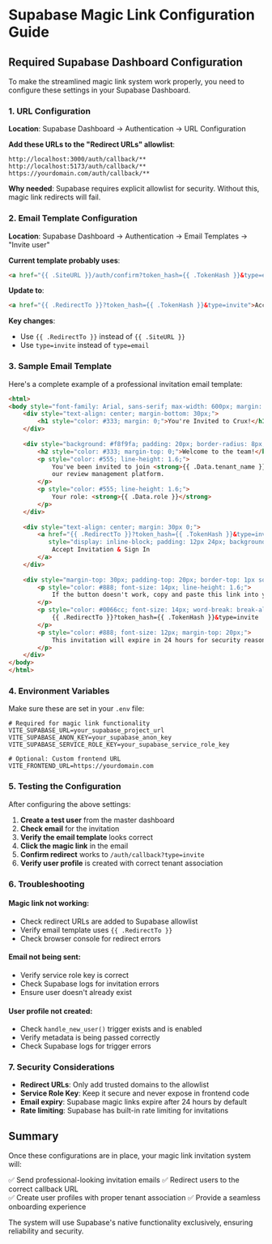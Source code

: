 # Supabase Magic Link Configuration Guide

## Required Supabase Dashboard Configuration

To make the streamlined magic link system work properly, you need to configure these settings in your Supabase Dashboard.

### 1. **URL Configuration**

**Location**: Supabase Dashboard → Authentication → URL Configuration

**Add these URLs to the "Redirect URLs" allowlist**:
```
http://localhost:3000/auth/callback/**
http://localhost:5173/auth/callback/**
https://yourdomain.com/auth/callback/**
```

**Why needed**: Supabase requires explicit allowlist for security. Without this, magic link redirects will fail.

### 2. **Email Template Configuration**

**Location**: Supabase Dashboard → Authentication → Email Templates → "Invite user"

**Current template probably uses**:
```html
<a href="{{ .SiteURL }}/auth/confirm?token_hash={{ .TokenHash }}&type=email">Accept Invitation</a>
```

**Update to**:
```html
<a href="{{ .RedirectTo }}?token_hash={{ .TokenHash }}&type=invite">Accept Invitation</a>
```

**Key changes**:
- Use `{{ .RedirectTo }}` instead of `{{ .SiteURL }}`
- Use `type=invite` instead of `type=email`

### 3. **Sample Email Template**

Here's a complete example of a professional invitation email template:

```html
<html>
<body style="font-family: Arial, sans-serif; max-width: 600px; margin: 0 auto; padding: 20px;">
    <div style="text-align: center; margin-bottom: 30px;">
        <h1 style="color: #333; margin: 0;">You're Invited to Crux!</h1>
    </div>
    
    <div style="background: #f8f9fa; padding: 20px; border-radius: 8px; margin-bottom: 30px;">
        <h2 style="color: #333; margin-top: 0;">Welcome to the team!</h2>
        <p style="color: #555; line-height: 1.6;">
            You've been invited to join <strong>{{ .Data.tenant_name }}</strong> on Crux, 
            our review management platform.
        </p>
        <p style="color: #555; line-height: 1.6;">
            Your role: <strong>{{ .Data.role }}</strong>
        </p>
    </div>
    
    <div style="text-align: center; margin: 30px 0;">
        <a href="{{ .RedirectTo }}?token_hash={{ .TokenHash }}&type=invite" 
           style="display: inline-block; padding: 12px 24px; background-color: #0066cc; color: white; text-decoration: none; border-radius: 6px; font-weight: bold;">
            Accept Invitation & Sign In
        </a>
    </div>
    
    <div style="margin-top: 30px; padding-top: 20px; border-top: 1px solid #eee;">
        <p style="color: #888; font-size: 14px; line-height: 1.6;">
            If the button doesn't work, copy and paste this link into your browser:
        </p>
        <p style="color: #0066cc; font-size: 14px; word-break: break-all;">
            {{ .RedirectTo }}?token_hash={{ .TokenHash }}&type=invite
        </p>
        <p style="color: #888; font-size: 12px; margin-top: 20px;">
            This invitation will expire in 24 hours for security reasons.
        </p>
    </div>
</body>
</html>
```

### 4. **Environment Variables**

Make sure these are set in your `.env` file:

```env
# Required for magic link functionality
VITE_SUPABASE_URL=your_supabase_project_url
VITE_SUPABASE_ANON_KEY=your_supabase_anon_key
VITE_SUPABASE_SERVICE_ROLE_KEY=your_supabase_service_role_key

# Optional: Custom frontend URL
VITE_FRONTEND_URL=https://yourdomain.com
```

### 5. **Testing the Configuration**

After configuring the above settings:

1. **Create a test user** from the master dashboard
2. **Check email** for the invitation
3. **Verify the email template** looks correct
4. **Click the magic link** in the email
5. **Confirm redirect** works to `/auth/callback?type=invite`
6. **Verify user profile** is created with correct tenant association

### 6. **Troubleshooting**

#### **Magic link not working**:
- Check redirect URLs are added to Supabase allowlist
- Verify email template uses `{{ .RedirectTo }}`
- Check browser console for redirect errors

#### **Email not being sent**:
- Verify service role key is correct
- Check Supabase logs for invitation errors
- Ensure user doesn't already exist

#### **User profile not created**:
- Check `handle_new_user()` trigger exists and is enabled
- Verify metadata is being passed correctly
- Check Supabase logs for trigger errors

### 7. **Security Considerations**

- **Redirect URLs**: Only add trusted domains to the allowlist
- **Service Role Key**: Keep it secure and never expose in frontend code
- **Email expiry**: Supabase magic links expire after 24 hours by default
- **Rate limiting**: Supabase has built-in rate limiting for invitations

## Summary

Once these configurations are in place, your magic link invitation system will:

✅ Send professional-looking invitation emails
✅ Redirect users to the correct callback URL  
✅ Create user profiles with proper tenant association
✅ Provide a seamless onboarding experience

The system will use Supabase's native functionality exclusively, ensuring reliability and security.
